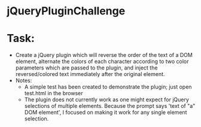 # jQueryPluginChallenge

# Task:
  - Create a jQuery plugin which will reverse the order of the text of a DOM element, alternate the colors of each character according to two color parameters which are passed to the plugin, and inject the reversed/colored text immediately after the original element.
  - Notes:
    - A simple test has been created to demonstrate the plugin; just open test.html in the browser
    - The plugin does not currently work as one might expect for jQuery selections of multiple elements. Because the prompt says 'text of "a" DOM element', I focused on making it work for any single element selection.